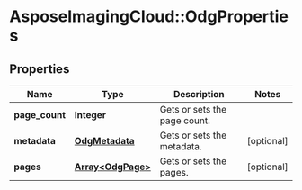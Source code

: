 # AsposeImagingCloud::OdgProperties

## Properties
Name | Type | Description | Notes
------------ | ------------- | ------------- | -------------
**page_count** | **Integer** | Gets or sets the page count. | 
**metadata** | [**OdgMetadata**](OdgMetadata.md) | Gets or sets the metadata. | [optional] 
**pages** | [**Array&lt;OdgPage&gt;**](OdgPage.md) | Gets or sets the pages. | [optional] 


